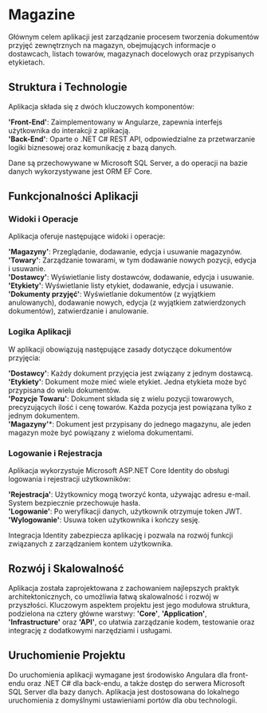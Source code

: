 # Magazine
Głównym celem aplikacji jest zarządzanie procesem tworzenia dokumentów przyjęć zewnętrznych na magazyn, obejmujących informacje o dostawcach, listach towarów, magazynach docelowych oraz przypisanych etykietach.

## Struktura i Technologie
Aplikacja składa się z dwóch kluczowych komponentów:

**'Front-End'**: Zaimplementowany w Angularze, zapewnia interfejs użytkownika do interakcji z aplikacją.  
**'Back-End'**: Oparte o .NET C# REST API, odpowiedzialne za przetwarzanie logiki biznesowej oraz komunikację z bazą danych.

Dane są przechowywane w Microsoft SQL Server, a do operacji na bazie danych wykorzystywane jest ORM EF Core.

## Funkcjonalności Aplikacji
### Widoki i Operacje
Aplikacja oferuje następujące widoki i operacje:

**'Magazyny'**: Przeglądanie, dodawanie, edycja i usuwanie magazynów.  
**'Towary'**: Zarządzanie towarami, w tym dodawanie nowych pozycji, edycja i usuwanie.  
**'Dostawcy'**: Wyświetlanie listy dostawców, dodawanie, edycja i usuwanie.  
**'Etykiety'**: Wyświetlanie listy etykiet, dodawanie, edycja i usuwanie.  
**'Dokumenty przyjęć'**: Wyświetlanie dokumentów (z wyjątkiem anulowanych), dodawanie nowych, edycja (z wyjątkiem zatwierdzonych dokumentów), zatwierdzanie i anulowanie.

### Logika Aplikacji
W aplikacji obowiązują następujące zasady dotyczące dokumentów przyjęcia:

**'Dostawcy'**: Każdy dokument przyjęcia jest związany z jednym dostawcą.  
**'Etykiety'**: Dokument może mieć wiele etykiet. Jedna etykieta może być przypisana do wielu dokumentów.  
**'Pozycje Towaru'**: Dokument składa się z wielu pozycji towarowych, precyzujących ilość i cenę towarów. Każda pozycja jest powiązana tylko z jednym dokumentem.  
**'Magazyny'***: Dokument jest przypisany do jednego magazynu, ale jeden magazyn może być powiązany z wieloma dokumentami.

### Logowanie i Rejestracja
Aplikacja wykorzystuje Microsoft ASP.NET Core Identity do obsługi logowania i rejestracji użytkowników:

**'Rejestracja'**: Użytkownicy mogą tworzyć konta, używając adresu e-mail. System bezpiecznie przechowuje hasła.  
**'Logowanie'**: Po weryfikacji danych, użytkownik otrzymuje token JWT.  
**'Wylogowanie'**: Usuwa token użytkownika i kończy sesję.

Integracja Identity zabezpiecza aplikację i pozwala na rozwój funkcji związanych z zarządzaniem kontem użytkownika.

## Rozwój i Skalowalność
Aplikacja została zaprojektowana z zachowaniem najlepszych praktyk architektonicznych, co umożliwia łatwą skalowalność i rozwój w przyszłości. Kluczowym aspektem projektu jest jego modułowa struktura, podzielona na cztery główne warstwy: **'Core'**, **'Application'**, **'Infrastructure'** oraz **'API'**, co ułatwia zarządzanie kodem, testowanie oraz integrację z dodatkowymi narzędziami i usługami.

## Uruchomienie Projektu
Do uruchomienia aplikacji wymagane jest środowisko Angulara dla front-endu oraz .NET C# dla back-endu, a także dostęp do serwera Microsoft SQL Server dla bazy danych. Aplikacja jest dostosowana do lokalnego uruchomienia z domyślnymi ustawieniami portów dla obu technologii.
